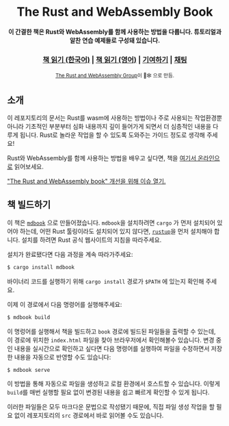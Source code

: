 <div align="center">

  <h1>The Rust and WebAssembly Book</h1>

  <strong>이 간결한 책은 Rust와 WebAssembly를 함께 사용하는 방법을 다룹니다. 튜토리얼과 알찬 연습 예제들로 구성돼 있습니다.</strong>

  <h3>
    <a href="https://pixelbracket.github.io/rust-wasm-book-ko/">책 읽기 (한국어)</a>
    <span> | </span>
    <a href="https://rustwasm.github.io/docs/book/">책 읽기 (영어)</a>
    <span> | </span>
    <a href="https://github.com/rustwasm/book/blob/master/CONTRIBUTING.md">기여하기</a>
    <span> | </span>
    <a href="https://discordapp.com/channels/442252698964721669/443151097398296587">채팅</a>
  </h3>

  <sub><a href="https://rustwasm.github.io/">The Rust and WebAssembly Group</a>이 🦀🕸 으로 만듬.</sub>
</div>

## 소개

이 레포지토리의 문서는 Rust를 wasm에 사용하는 방법이나 주로 사용되는 작업환경뿐 아니라 기초적인 부분부터 심화 내용까지 깊이 들어가게 되면서 더 심층적인 내용을 다루게 됩니다. Rust로 놀라운 작업을 할 수 있도록 도와주는 가이드 정도로 생각해 주세요!

Rust와 WebAssembly를 함께 사용하는 방법을 배우고 싶다면, 책을 [여기서 온라인으로](https://rustwasm.github.io/book/game-of-life/introduction.html) 읽어보세요.

["The Rust and WebAssembly book" 개선을 위해 이슈 열기.][book-issues]

[book-issues]: https://github.com/rustwasm/book/issues

## 책 빌드하기

이 책은 [`mdbook`][mdbook] 으로 만들어졌습니다. `mdbook`을 설치하려면 `cargo` 가 먼저 설치되어 있어야 하는데, 어떤 Rust 툴링이라도 설치되어 있지 않다면, [`rustup`][rustup]을 먼저 설치해야 합니다. 설치를 하려면 Rust 공식 웹사이트의 지침을 따라주세요.

설치가 완료됐다면 다음 과정을 계속 따라가주세요:

```bash
$ cargo install mdbook
```

바이너리 코드를 실행하기 위해 `cargo install` 경로가 `$PATH` 에 있는지 확인해 주세요.

이제 이 경로에서 다음 명령어를 실행해주세요:

```bash
$ mdbook build
```

이 명렁어를 실행해서 책을 빌드하고 `book` 경로에 빌드된 파일들을 출력할 수 있는데, 이 경로에 위치한 `index.html` 파일을 찾아 브라우저에서 확인해볼수 있습니다. 변경 중인 내용을 실시간으로 확인하고 싶다면 다음 명령어를 실행하여 파일을 수정하면서 저장한 내용을 자동으로 반영할 수도 있습니다:

```bash
$ mdbook serve
```

이 방법을 통해 자동으로 파일을 생성하고 로컬 환경에서 호스트할 수 있습니다. 이렇게 `build`를 매번 실행할 필요 없이 변경된 내용을 쉽고 빠르게 확인할 수 있게 됩니다.

이러한 파일들은 모두 마크다운 문법으로 작성됐기 때문에, 직접 파일 생성 작업을 할 필요 없이 레포지토리의 `src` 경로에서 바로 읽어볼 수도 있습니다.

[mdbook]: https://github.com/rust-lang-nursery/mdBook
[rustup]: https://github.com/rust-lang-nursery/rustup.rs/
[book]: https://rustwasm.github.io/book/game-of-life/introduction.html
